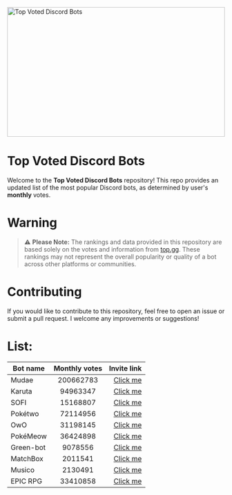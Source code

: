 <img src="https://miro.medium.com/v2/resize:fit:1400/0*HZPDFAVijYC-uNJ6.png" alt="Top Voted Discord Bots" height="300" width="100%">

# Top Voted Discord Bots

Welcome to the **Top Voted Discord Bots** repository! This repo provides an updated list of the most popular Discord bots, as determined by user's **monthly** votes.

# Warning
> ⚠️ **Please Note:** The rankings and data provided in this repository are based solely on the votes and information from [top.gg](https://top.gg/). These rankings may not represent the overall popularity or quality of a bot across other platforms or communities.

# Contributing

If you would like to contribute to this repository, feel free to open an issue or submit a pull request. I welcome any improvements or suggestions!

# List:



| Bot name        | Monthly votes           | Invite link  |
| ------------- |:-------------:| -----:|
| Mudae      | 200662783 | [Click me](https://discord.com/api/oauth2/authorize?client_id=432610292342587392&permissions=537159744&scope=applications.commands%20bot) |
| Karuta      | 94963347 | [Click me](https://discordapp.com/oauth2/authorize?client_id=646937666251915264&permissions=379969&scope=bot) |
| SOFI      | 15168807 | [Click me](https://discord.com/api/oauth2/authorize?client_id=853629533855809596&scope=bot+applications.commands&permissions=515396455521) |
| Pokétwo      | 72114956 | [Click me](https://discord.com/oauth2/authorize?client_id=716390085896962058&scope=bot%20applications.commands&permissions=388168) |
| OwO      | 31198145 | [Click me](https://discordapp.com/oauth2/authorize?client_id=408785106942164992&permissions=1074120776&scope=bot) |
| PokéMeow      | 36424898 | [Click me](https://discord.com/oauth2/authorize?client_id=664508672713424926&scope=bot%20applications.commands&permissions=388168) |
| Green-bot      | 9078556 | [Click me](https://discord.com/oauth2/authorize?client_id=783708073390112830&scope=bot+applications.commands&permissions=4331695368) |
| MatchBox      | 2011541 | [Click me](https://discord.com/oauth2/authorize?client_id=1145363441524166758&permissions=20204552&scope=bot%20applications.commands) |
| Musico      | 2130491 | [Click me](https://discord.com/api/oauth2/authorize?client_id=810540985032900648&permissions=2150754416&scope=bot) |
| EPIC RPG      | 33410858 | [Click me](https://discord.com/api/oauth2/authorize?client_id=555955826880413696&permissions=378944&scope=bot%20applications.commands) |
